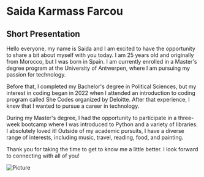 # Saida Karmass Farcou
## Short Presentation

Hello everyone, my name is Saida and I am excited to have the opportunity to share a bit about myself with you today. I am 25 years old and originally from Morocco, but I was born in Spain. I am currently enrolled in a Master's degree program at the University of Antwerpen, where I am pursuing my passion for technology.

Before that, I completed my Bachelor's degree in Political Sciences, but my interest in coding began in 2022 when I attended an introduction to coding program called She Codes organized by Deloitte. After that experience, I knew that I wanted to pursue a career in technology.

During my Master's degree, I had the opportunity to participate in a three-week bootcamp where I was introduced to Python and a variety of libraries. I absolutely loved it! Outside of my academic pursuits, I have a diverse range of interests, including music, travel, reading, food, and painting.

Thank you for taking the time to get to know me a little better. I look forward to connecting with all of you!

![Picture](saidakf/IMG_1006.HEIC)


